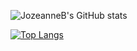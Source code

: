 ![JozeanneB's GitHub stats](https://github-readme-stats.vercel.app/api?username=JozeanneB&count_private=true?THEME=buefy)

[![Top Langs](https://github-readme-stats.vercel.app/api/top-langs/?username=JozeanneB)](https://github.com/JozeanneB/github-readme-stats)

